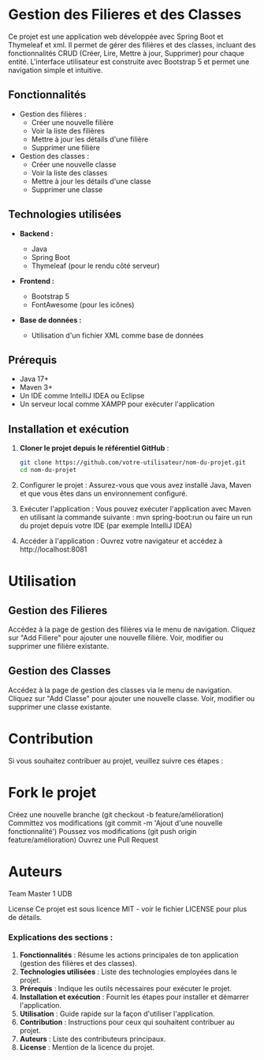 # Gestion des Filieres et des Classes

Ce projet est une application web développée avec Spring Boot et Thymeleaf et xml. Il permet de gérer des filières et des classes, incluant des fonctionnalités CRUD (Créer, Lire, Mettre à jour, Supprimer) pour chaque entité. L'interface utilisateur est construite avec Bootstrap 5 et permet une navigation simple et intuitive.

## Fonctionnalités

- Gestion des filières :
    - Créer une nouvelle filière
    - Voir la liste des filières
    - Mettre à jour les détails d'une filière
    - Supprimer une filière
- Gestion des classes :
    - Créer une nouvelle classe
    - Voir la liste des classes
    - Mettre à jour les détails d'une classe
    - Supprimer une classe

## Technologies utilisées

- **Backend :**
    - Java
    - Spring Boot
    - Thymeleaf (pour le rendu côté serveur)

- **Frontend :**
    - Bootstrap 5
    - FontAwesome (pour les icônes)

- **Base de données :**
    - Utilisation d'un fichier XML comme base de données

## Prérequis

- Java 17+
- Maven 3+
- Un IDE comme IntelliJ IDEA ou Eclipse
- Un serveur local comme XAMPP pour exécuter l'application

## Installation et exécution

1. **Cloner le projet depuis le référentiel GitHub** :
   ```bash
   git clone https://github.com/votre-utilisateur/nom-du-projet.git
   cd nom-du-projet
2. Configurer le projet : Assurez-vous que vous avez installé Java, Maven et que vous êtes dans un environnement configuré.

3. Exécuter l'application : Vous pouvez exécuter l'application avec Maven en utilisant la commande suivante :
   mvn spring-boot:run ou faire un run du projet depuis votre IDE (par exemple IntelliJ IDEA)
4. Accéder à l'application : Ouvrez votre navigateur et accédez à http://localhost:8081

# Utilisation

## Gestion des Filieres
Accédez à la page de gestion des filières via le menu de navigation.
Cliquez sur "Add Filiere" pour ajouter une nouvelle filière.
Voir, modifier ou supprimer une filière existante.

## Gestion des Classes
Accédez à la page de gestion des classes via le menu de navigation.
Cliquez sur "Add Classe" pour ajouter une nouvelle classe.
Voir, modifier ou supprimer une classe existante.

# Contribution
Si vous souhaitez contribuer au projet, veuillez suivre ces étapes :

# Fork le projet
Créez une nouvelle branche (git checkout -b feature/amélioration)
Committez vos modifications (git commit -m 'Ajout d'une nouvelle fonctionnalité')
Poussez vos modifications (git push origin feature/amélioration)
Ouvrez une Pull Request

# Auteurs 
Team Master 1 UDB

License
Ce projet est sous licence MIT - voir le fichier LICENSE pour plus de détails.


### Explications des sections :
1. **Fonctionnalités** : Résume les actions principales de ton application (gestion des filières et des classes).
2. **Technologies utilisées** : Liste des technologies employées dans le projet.
3. **Prérequis** : Indique les outils nécessaires pour exécuter le projet.
4. **Installation et exécution** : Fournit les étapes pour installer et démarrer l'application.
5. **Utilisation** : Guide rapide sur la façon d'utiliser l'application.
6. **Contribution** : Instructions pour ceux qui souhaitent contribuer au projet.
7. **Auteurs** : Liste des contributeurs principaux.
8. **License** : Mention de la licence du projet.